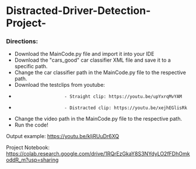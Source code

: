 # Distracted-Driver-Detection-Project-

### Directions:
  * Download the MainCode.py file and import it into your IDE
  * Download the "cars_good" car classifier XML file and save it to a specific path. 
  * Change the car classifier path in the MainCode.py file to the respective path.
  * Download the testclips from youtube: 
   *                        - Straight clip: https://youtu.be/upYxrqMvYAM
   *                        - Distracted clip: https://youtu.be/xejhEGlisRk
  * Change the video path in the MainCode.py file to the respective path.
  * Run the code! 
  
  
Output example: https://youtu.be/kIjRUuDr6XQ

Project Notebook: https://colab.research.google.com/drive/1RQrEzGkaY8S3NYdyLO2fFDhOmkoddR_m?usp=sharing
